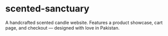 # scented-sanctuary
A handcrafted scented candle website. Features a product showcase, cart page, and checkout — designed with love in Pakistan.
